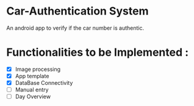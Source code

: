 # Car-Authentication System
An android app to verify if the car number is authentic.

# Functionalities to be Implemented :

- [X] Image processing
- [X] App template
- [X] DataBase Connectivity
- [ ] Manual entry
- [ ] Day Overview
